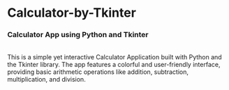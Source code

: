 # Calculator-by-Tkinter
<h3>Calculator App using Python and Tkinter</h3> 
<br>
This is a simple yet interactive Calculator Application built with Python and the Tkinter library. The app features a colorful and user-friendly interface, providing basic arithmetic operations like addition, subtraction, multiplication, and division.
